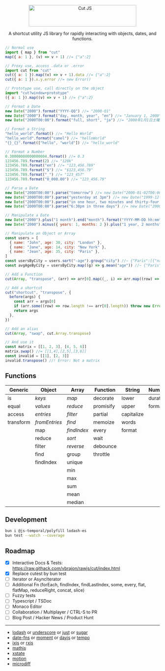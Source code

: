 <p align="center">
  <a href="https://raw.githack.com/vbrajon/rawjs/cut/index.html" target="_blank">
    <picture>
      <source media="(prefers-color-scheme: dark)" srcset="https://raw.githubusercontent.com/vbrajon/rawjs/cut/logo-dark.svg">
      <source media="(prefers-color-scheme: light)" srcset="https://raw.githubusercontent.com/vbrajon/rawjs/cut/logo-light.svg">
      <img alt="Cut JS" src="https://raw.githubusercontent.com/vbrajon/rawjs/cut/logo-light.svg" width="350" height="70" style="max-width: 100%;">
    </picture>
  </a>
</p>

<p align="center">
  A shortcut utility JS library for rapidly interacting with objects, dates, and functions.
</p>

<!-- prettier-ignore -->
```js
// Normal use
import { map } from "cut"
map({ a: 1 }, (v) => v + 1) //= {"a":2}

// Proxy use, access .data or .error
import cut from "cut"
cut({ a: 1 }).map((v) => v + 1).data //= {"a":2}
cut({ a: 1 }).x.y.error //= new Error()

// Prototype use, call directly on the object
import "cut?window+prototype"
({ a: 1 }).map((v) => v + 1) //= {"a":2}

// Format a Date
new Date("2000").format("YYYY-QQ") //= "2000-Q1"
new Date("2000").format("day, month, year", "en") //= "January 1, 2000"
new Date("2000T00:00").format("full, short", "ja") //= "2000年1月1日土曜日 0:00"

// Format a String
"hello_world".format() //= "Hello World"
"hello_world".format("camel") //= "helloWorld"
"{}_{}".format(["hello", "world"]) //= "hello_world"

// Format a Number
0.30000000000000004.format() //= 0.3
123456.789.format(2) //= "120k"
123456.789.format("en") //= "123,456.789"
123456.789.format("$") //= "$123,456.79"
123456.789.format("_") //= "123_457"
123456.789.format("0_000.00") //= "123_456.79"

// Parse a Date
new Date("2000T00:00").parse("tomorrow") //= new Date("2000-01-02T00:00:00+01:00")
new Date("2000T00:00").parse("yesterday at 3pm") //= new Date("1999-12-31T15:00:00+01:00")
new Date("2000T00:00").parse("in one hour, two minutes and thirty-four seconds") //= new Date("2000-01-01T01:02:34+01:00")
new Date("2000T00:00").parse("6:30pm in three days") //= new Date("2000-01-04T18:30:00+01:00")

// Manipulate a Date
new Date("2000").plus("1 month").end("month").format("YYYY-MM-DD hh:mm") //= "2000-02-29 23:59"
new Date("2000").minus({ years: 1, months: 2 }).plus("1 year, 2 months").toISOString().slice(0, 10) //= "2000-01-01"

// Manipulate an Object or Array
const users = [
  { name: "John", age: 30, city: "London" },
  { name: "Jane", age: 14, city: "New York" },
  { name: "Jean", age: 35, city: "Paris" },
]
const usersByCity = users.sort("-age").group("city") //~ {"Paris":[{"name":"Jean","age":35...}
const avgAgeByCity = usersByCity.map((g) => g.mean("age")) //~ {"Paris":35...}

// Add a Function
cut(Array, "transpose", (arr) => arr[0].map((_, i) => arr.map((row) => row[i])))

// Add a shortcut
cut("shortcut", "transpose", {
  before(args) {
    const arr = args[0]
    if (arr.some((row) => row.length !== arr[0].length)) throw new Error("Not a matrix")
    return args
  },
})

// Add an alias
cut(Array, "swap", cut.Array.transpose)

// And use it
const matrix = [[1, 2, 3], [4, 5, 6]]
matrix.swap() //= [[1,4],[2,5],[3,6]]
const invalid = [[1], [2, 3]]
invalid.transpose() //! Error: Not a matrix
```

## Functions

| Generic   | Object        | Array       | Function  | String     | Number   | Date        | RegExp |
| --------- | ------------- | ----------- | --------- | ---------- | -------- | ----------- | ------ |
| is        | _keys_        | _map_       | decorate  | lower      | duration | relative    | escape |
| equal     | _values_      | _reduce_    | promisify | upper      | format   | getWeek     | plus   |
| access    | _entries_     | _filter_    | partial   | capitalize |          | getQuarter  | minus  |
| transform | _fromEntries_ | _find_      | memoize   | words      |          | getLastDate |        |
|           | map           | _findIndex_ | every     | format     |          | getTimezone |        |
|           | reduce        | _sort_      | wait      |            |          | format      |        |
|           | filter        | _reverse_   | debounce  |            |          | modify      |        |
|           | find          | group       | throttle  |            |          | plus        |        |
|           | findIndex     | unique      |           |            |          | minus       |        |
|           |               | min         |           |            |          | start       |        |
|           |               | max         |           |            |          | end         |        |
|           |               | sum         |           |            |          |             |        |
|           |               | mean        |           |            |          |             |        |
|           |               | median      |           |            |          |             |        |

## Development

```bash
bun i @js-temporal/polyfill lodash-es
bun test --watch --coverage
```

## Roadmap

- [x] Interactive Docs & Tests: https://raw.githack.com/vbrajon/rawjs/cut/index.html
- [x] Replace cutest by bun test
- [ ] Iterator or AsyncIterator
- [ ] Additional Fn (forEach, findIndex, findLastIndex, some, every, flat, flatMap, reduceRight, concat, slice)
- [ ] Fuzzy tests
- [ ] Typescript / TSDoc
- [ ] Monaco Editor
- [ ] Collaboration / Multiplayer / CTRL-S to PR
- [ ] Blog Post / Hacker News / Product Hunt

---

- [lodash](https://lodash.com/) or [underscore](https://underscorejs.org/) or [just](https://anguscroll.com/just/) or [sugar](https://sugarjs.com/)
- [date-fns](https://date-fns.org/) or [moment](https://momentjs.com/) or [dayjs](https://day.js.org/) or [tempo](https://tempo.formkit.com/)
- [ixjs](https://github.com/ReactiveX/IxJS) or [rxjs](https://rxjs.dev/)
- [mathjs](https://mathjs.org/)
- [xstate](https://xstate.js.org/)
- [motion](https://motion.dev/)
- [microdiff](https://github.com/AsyncBanana/microdiff)
